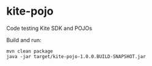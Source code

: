 kite-pojo
=========

Code testing Kite SDK and POJOs

Build and run:

    mvn clean package
    java -jar target/kite-pojo-1.0.0.BUILD-SNAPSHOT.jar
